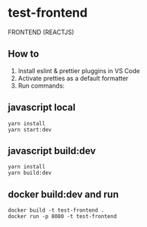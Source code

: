 # test-frontend

FRONTEND (REACTJS)

## How to

1. Install eslint & prettier pluggins in VS Code
2. Activate pretties as a default formatter
3. Run commands:

## javascript local
```
yarn install
yarn start:dev
```
## javascript build:dev
```
yarn install
yarn build:dev
```

## docker build:dev and run
```
docker build -t test-frontend .
docker run -p 8080 -t test-frontend
```
